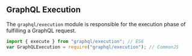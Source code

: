 ## GraphQL Execution

The `graphql/execution` module is responsible for the execution phase of
fulfilling a GraphQL request.

```js
import { execute } from "graphql/execution"; // ES6
var GraphQLExecution = require("graphql/execution"); // CommonJS
```
